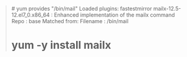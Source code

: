 

<blockquote># yum provides "/bin/mail"
Loaded plugins: fastestmirror
mailx-12.5-12.el7_0.x86_64 : Enhanced implementation of the mailx command
Repo        : base
Matched from:
Filename    : /bin/mail


# yum -y install mailx</blockquote>

